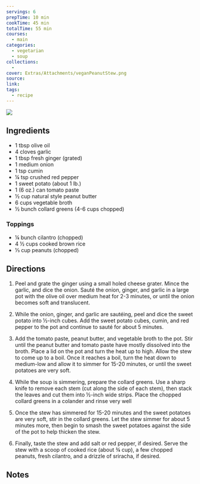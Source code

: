```yaml
---
servings: 6
prepTime: 10 min
cookTime: 45 min
totalTime: 55 min
courses:
  - main
categories:
  - vegetarian
  - soup
collections:
  -
cover: Extras/Attachments/veganPeanutStew.png
source:
link:
tags:
  - recipe
---
```


![](Extras/Attachments/veganPeanutStew.png)


## Ingredients

- 1 tbsp olive oil
- 4 cloves garlic
- 1 tbsp fresh ginger (grated)
- 1 medium onion
- 1 tsp cumin
- ¼ tsp crushed red pepper
- 1 sweet potato (about 1 lb.)
- 1 (6 oz.) can tomato paste
- ½ cup natural style peanut butter
- 6 cups vegetable broth
- ½ bunch collard greens (4-6 cups chopped)

### Toppings

- ¼ bunch cilantro (chopped)
- 4 ½ cups cooked brown rice
- ⅓ cup peanuts (chopped)


## Directions

1. Peel and grate the ginger using a small holed cheese grater. Mince the garlic, and dice the onion. Sauté the onion, ginger, and garlic in a large pot with the olive oil over medium heat for 2-3 minutes, or until the onion becomes soft and translucent.

2. While the onion, ginger, and garlic are sautéing, peel and dice the sweet potato into ½-inch cubes. Add the sweet potato cubes, cumin, and red pepper to the pot and continue to sauté for about 5 minutes.

3. Add the tomato paste, peanut butter, and vegetable broth to the pot. Stir until the peanut butter and tomato paste have mostly dissolved into the broth. Place a lid on the pot and turn the heat up to high. Allow the stew to come up to a boil. Once it reaches a boil, turn the heat down to medium-low and allow it to simmer for 15-20 minutes, or until the sweet potatoes are very soft.

4. While the soup is simmering, prepare the collard greens. Use a sharp knife to remove each stem (cut along the side of each stem), then stack the leaves and cut them into ½-inch wide strips. Place the chopped collard greens in a colander and rinse very well

5. Once the stew has simmered for 15-20 minutes and the sweet potatoes are very soft, stir in the collard greens. Let the stew simmer for about 5 minutes more, then begin to smash the sweet potatoes against the side of the pot to help thicken the stew.

6. Finally, taste the stew and add salt or red pepper, if desired. Serve the stew with a scoop of cooked rice (about ¾ cup), a few chopped peanuts, fresh cilantro, and a drizzle of sriracha, if desired.


## Notes